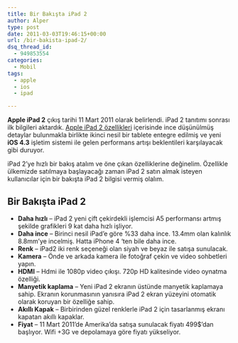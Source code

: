 ```yaml
---
title: Bir Bakışta iPad 2
author: Alper
type: post
date: 2011-03-03T19:46:15+00:00
url: /bir-bakista-ipad-2/
dsq_thread_id:
  - 949853554
categories:
  - Mobil
tags:
  - apple
  - ios
  - ipad

---
```

**Apple iPad 2** çıkış tarihi 11 Mart 2011 olarak belirlendi. iPad 2 tanıtımı sonrası ilk bilgileri aktardık. [Apple iPad 2 özellikleri][1] içerisinde ince düşünülmüş detaylar bulunmakla birlikte ikinci nesil bir tablete entegre edilmiş ve yeni **iOS 4.3** işletim sistemi ile gelen performans artışı beklentileri karşılayacak gibi duruyor.

iPad 2&#8217;ye hızlı bir bakış atalım ve öne çıkan özelliklerine değinelim. Özellikle ülkemizde satılmaya başlayacağı zaman iPad 2 satın almak isteyen kullanıcılar için bir bakışta iPad 2 bilgisi vermiş olalım.

## Bir Bakışta iPad 2

  * **Daha hızlı** &#8211; iPad 2 yeni çift çekirdekli işlemcisi A5 performansı artmış şekilde grafikleri 9 kat daha hızlı işliyor.
  * **Daha ince** &#8211; Birinci nesil iPad&#8217;e göre %33 daha ince. 13.4mm olan kalınlık 8.8mm&#8217;ye incelmiş. Hatta iPhone 4 &#8216;ten bile daha ince.
  * **Renk** &#8211; iPad2 iki renk seçeneği olan siyah ve beyaz ile satışa sunulacak.
  * **Kamera** &#8211; Önde ve arkada kamera ile fotoğraf çekin ve video sohbetleri yapın.
  * **HDMI** &#8211; Hdmi ile 1080p video çıkışı. 720p HD kalitesinde video oynatma özelliği.
  * **Manyetik kaplama** &#8211; Yeni iPad 2 ekranın üstünde manyetik kaplamaya sahip. Ekranın korunmasının yanısıra iPad 2 ekran yüzeyini otomatik olarak koruyan bir özelliğe sahip.
  * **Akıllı Kapak** &#8211; Birbirinden güzel renklerle iPad 2 için tasarlanmış ekranı kapatan akıllı kapaklar.
  * **Fiyat** &#8211; 11 Mart 2011&#8217;de Amerika&#8217;da satışa sunulacak fiyatı 499$&#8217;dan başlıyor. Wifi +3G ve depolamaya göre fiyatı yükseliyor.

 [1]: https://www.murekkep.org/apple-ipad-2-ozellikleri-5112